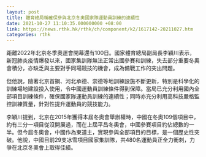 ```yaml
---
layout: post
title: 體育總局稱確保參與北京冬奧國家隊運動員訓練的連續性
date: 2021-10-27 11:10:35.000000000 +08:00
link: https://news.rthk.hk/rthk/ch/component/k2/1617142-20211027.htm
categories: rthk
---
```


距離2022年北京冬季奧運會開幕還有100日。國家體育總局副局長李穎川表示，新冠肺炎疫情爆發以來，國家集訓隊無法正常出國參賽和訓練，失去部分重要冬奧會積分，亦缺乏與主要對手同場競技的機會，成為備戰工作的突出問題。

但他說，隨著北京首鋼、河北承德、崇德等地訓練設施不斷更新，特別是科學化的訓練場地建設投入使用，令中國運動員訓練條件得到保障。當局已充分利用國內全部項目訓練條件，確保國家隊運動員訓練的連續性；同時亦充分利用高科技嚴格監控訓練質量，針對性提升運動員的競技能力。

李穎川提到，北京在2015年獲得本屆冬奧會舉辦權時，中國在冬奧109個項目中，約有三分一項目從沒開展過，而在上屆平昌冬奧會，中國參賽項目約佔總數的一半。但今屆冬奧會，中國作為東道主，實現參與全部項目的目標，是一個歷史性突破。他說，中國目前29支冰雪項目國家集訓隊，共480名運動員正全力衝刺，力爭在北京冬奧會上取得佳績。
